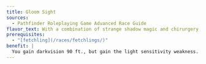 ```yaml
---
title: Gloom Sight
sources:
  - Pathfinder Roleplaying Game Advanced Race Guide
flavor_text: With a combination of strange shadow magic and chirurgery, your eyes are permanently modified to see farther in darkness.
prerequisites:
  - "[fetchling](/races/fetchlings/)"
benefit: |
  You gain darkvision 90 ft., but gain the light sensitivity weakness.
---
```


